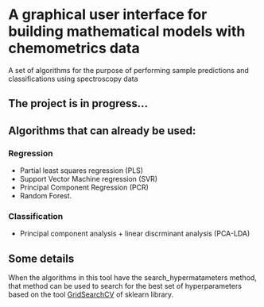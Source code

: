 # A graphical user interface for building mathematical models with chemometrics data

A set of algorithms for the purpose of performing sample predictions and classifications using spectroscopy data

## The project is in progress...

## Algorithms that can already be used: 

### Regression
- Partial least squares regression (PLS)
- Support Vector Machine regression (SVR)
- Principal Component Regression (PCR)
- Random Forest.

### Classification
- Principal component analysis + linear discrminant analysis (PCA-LDA)

## Some details
When the algorithms in this tool have the search_hypermatameters method, that method can be used to search for the best set of hyperparameters based on the tool [GridSearchCV](https://scikit-learn.org/stable/modules/generated/sklearn.model_selection.GridSearchCV.html) of sklearn library.